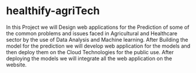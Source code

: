# healthify-agriTech
 In this Project we will Design web applications for the Prediction of some of the common problems and issues faced  in Agricultural and Healthcare sector by the use of Data Analysis and Machine learning. After Building the model for the prediction we will develop web application for the models and then deploy them on the Cloud Technologies for the public use. After deploying the models we will integrate all the web application on the website.
